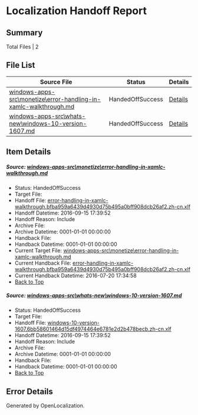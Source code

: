 # <a name='report-top'></a> Localization Handoff Report

## Summary
 Total Files | 2

## File List
 Source File | Status | Details 
 ----------- | ------ | ------- 
 [windows-apps-src\monetize\error-handling-in-xamlc-walkthrough.md](https://github.com/Microsoft/windows-apps/blob/90c866fcdb4df0f32a4ace0cb4f6b761d6e9170e/windows-apps-src/monetize/error-handling-in-xamlc-walkthrough.md) | HandedOffSuccess | [Details](#bca54776fb4793fbc9e0b9af070a0cc676168d864774)
 [windows-apps-src\whats-new\windows-10-version-1607.md](https://github.com/Microsoft/windows-apps/blob/4bb6396efc6e6e7b2fc98f63b2587b52ecffbae3/windows-apps-src/whats-new/windows-10-version-1607.md) | HandedOffSuccess | [Details](#2df9e02f433d148035a21a184ff1c69de53e9dcf8012)

## Item Details
##### <a name='bca54776fb4793fbc9e0b9af070a0cc676168d864774'></a> Source: [windows-apps-src\monetize\error-handling-in-xamlc-walkthrough.md](https://github.com/Microsoft/windows-apps/blob/90c866fcdb4df0f32a4ace0cb4f6b761d6e9170e/windows-apps-src/monetize/error-handling-in-xamlc-walkthrough.md)
* Status: HandedOffSuccess
* Target File: 
* Handoff File: [error-handling-in-xamlc-walkthrough.bfba959a6439d4930d75b495a0bff908dcb26af2.zh-cn.xlf](https://github.com/Microsoft/WDG.handoff/blob/de0c76cb0b527108c3d7ce294d5ab949376c1134/ol-handoff/Microsoft/windows-apps.zh-cn/master/error-handling-in-xamlc-walkthrough.bfba959a6439d4930d75b495a0bff908dcb26af2.zh-cn.xlf)
* Handoff Datetime: 2016-09-15 17:39:52
* Handoff Reason: Include
* Archive File: 
* Archive Datetime: 0001-01-01 00:00:00
* Handback File: 
* Handback Datetime: 0001-01-01 00:00:00
* Current Target File: [windows-apps-src\monetize\error-handling-in-xamlc-walkthrough.md](https://github.com/Microsoft/windows-apps.zh-cn/blob/32ed88f8e6b89946bfa394c621c09bde4565e407/windows-apps-src/monetize/error-handling-in-xamlc-walkthrough.md)
* Current Handback File: [error-handling-in-xamlc-walkthrough.bfba959a6439d4930d75b495a0bff908dcb26af2.zh-cn.xlf](https://github.com/Microsoft/WDG.handback/blob/7f934e6edca1ecf88a8bb5c9968f789c84e1b237/ol-handback/Microsoft/windows-apps.zh-cn/master/error-handling-in-xamlc-walkthrough.bfba959a6439d4930d75b495a0bff908dcb26af2.zh-cn.xlf)
* Current Handback Datetime: 2016-07-20 17:34:58
* [Back to Top](#report-top)

##### <a name='2df9e02f433d148035a21a184ff1c69de53e9dcf8012'></a> Source: [windows-apps-src\whats-new\windows-10-version-1607.md](https://github.com/Microsoft/windows-apps/blob/4bb6396efc6e6e7b2fc98f63b2587b52ecffbae3/windows-apps-src/whats-new/windows-10-version-1607.md)
* Status: HandedOffSuccess
* Target File: 
* Handoff File: [windows-10-version-1607.6bb58601464d15df4974464e6781e2d2b478becb.zh-cn.xlf](https://github.com/Microsoft/WDG.handoff/blob/de0c76cb0b527108c3d7ce294d5ab949376c1134/ol-handoff/Microsoft/windows-apps.zh-cn/master/windows-10-version-1607.6bb58601464d15df4974464e6781e2d2b478becb.zh-cn.xlf)
* Handoff Datetime: 2016-09-15 17:39:52
* Handoff Reason: Include
* Archive File: 
* Archive Datetime: 0001-01-01 00:00:00
* Handback File: 
* Handback Datetime: 0001-01-01 00:00:00
* [Back to Top](#report-top)


## Error Details

Generated by OpenLocalization.
